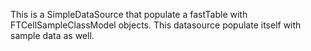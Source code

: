 This is a SimpleDataSource that populate a fastTable with FTCellSampleClassModel objects. This datasource populate itself with sample data as well.